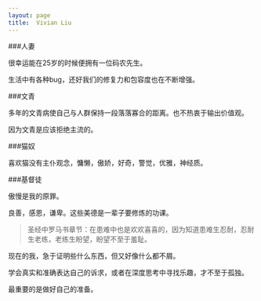 ```yaml
---
layout: page
title:  Vivian Liu
---
```


###人妻

很幸运能在25岁的时候便拥有一位码农先生。


生活中有各种bug，还好我们的修复力和包容度也在不断增强。

###文青

多年的文青病使自己与人群保持一段落落寡合的距离。也不热衷于输出价值观。

因为文青是应该拒绝主流的。

###猫奴

喜欢猫没有主仆观念，慵懒，傲娇，好奇，警觉，优雅，神经质。

###基督徒

傲慢是我的原罪。


良善，感恩，谦卑。这些美德是一辈子要修炼的功课。


>圣经中罗马书章节：在患难中也是欢欢喜喜的，因为知道患难生忍耐，忍耐生老练，老练生盼望，盼望不至于羞耻。

现在的我，急于证明些什么东西，但又好像什么都不屑。

学会真实和准确表达自己的诉求，或者在深度思考中寻找乐趣，才不至于孤独。

最重要的是做好自己的准备。
